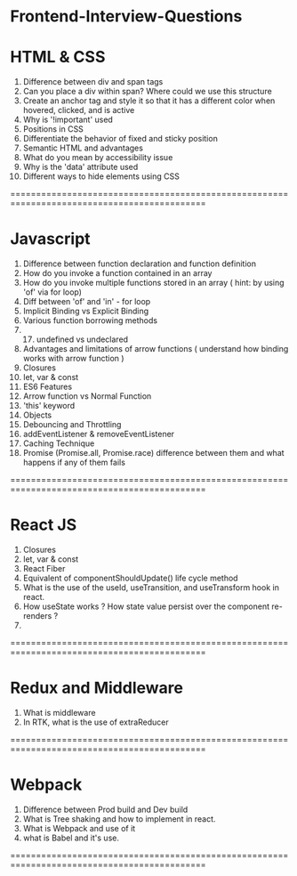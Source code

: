 # Frontend-Interview-Questions

HTML & CSS
============================================================================================
1. Difference between div and span tags
2. Can you place a div within span? Where could we use this structure
3. Create an anchor tag and style it so that it has a different color when hovered, clicked, and is active
4. Why is '!important' used 
5. Positions in CSS
6. Differentiate the behavior of fixed and sticky position
7. Semantic HTML and advantages
8. What do you mean by accessibility issue
9. Why is the 'data' attribute used
10. Different ways to hide elements using CSS
    
============================================================================================

Javascript
============================================================================================
1. Difference between function declaration and function definition
2. How do you invoke a function contained in an array
3. How do you invoke multiple functions stored in an array ( hint: by using 'of' via for loop)
4. Diff between 'of' and 'in' - for loop
5. Implicit Binding vs Explicit Binding
6. Various function borrowing methods
7. 17. undefined vs undeclared
8. Advantages and limitations of arrow functions ( understand how binding works with arrow function )
9. Closures
10. let, var & const
11. ES6 Features
12. Arrow function vs Normal Function
13. 'this' keyword
14. Objects
15. Debouncing and Throttling
16. addEventListener & removeEventListener
17. Caching Technique
18. Promise (Promise.all, Promise.race) difference between them and what happens if any of them fails

============================================================================================

React JS
============================================================================================
1. Closures
2. let, var & const
3. React Fiber
4. Equivalent of componentShouldUpdate() life cycle method
5. What is the use of the useId, useTransition, and useTransform hook in react.
6. How useState works ? How state value persist over the component re-renders ?
7. 

============================================================================================

Redux and Middleware
============================================================================================
1. What is middleware
2. In RTK, what is the use of extraReducer

============================================================================================

Webpack
============================================================================================
1. Difference between Prod build and Dev build
2. What is Tree shaking and how to implement in react.
3. What is Webpack and use of it
4. what is Babel and it's use.

============================================================================================
